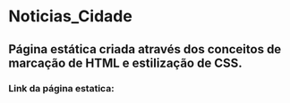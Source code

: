 # Noticias_Cidade
## Página estática criada através dos conceitos de marcação de HTML e estilização de CSS.
### Link da página estatica: 
